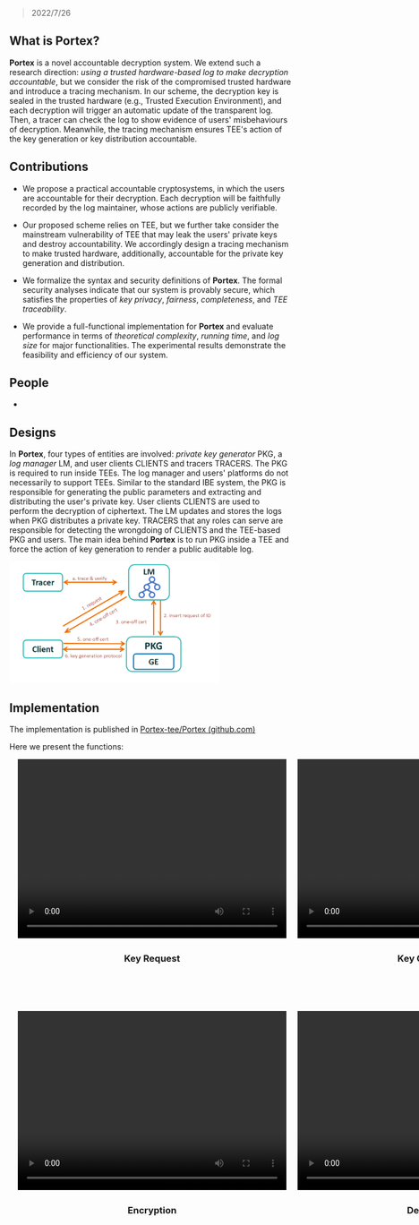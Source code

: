 <head>
    <script src="https://cdn.mathjax.org/mathjax/latest/MathJax.js?config=TeX-AMS-MML_HTMLorMML" type="text/javascript"></script>
    <script type="text/x-mathjax-config">
        MathJax.Hub.Config({
            tex2jax: {
            skipTags: ['script', 'noscript', 'style', 'textarea', 'pre'],
            inlineMath: [['$','$']]
            }
        });
    </script>
    <style type="text/css">
        .container3 {
            width: 1000px;
            height: 900px;
        }
        .row3 {
            display: flex;
            height: 50%;
        }
        .video_box {
            flex: 1;
            margin-left: 10px;
            margin-bottom: 10px;
            text-align: center;
        }
        .video_box .video {
            width: 480px;
            height: 320px;
        }
    </style>
</head>

> 2022/7/26

## What is **Portex**?

**Portex** is a novel accountable decryption system. We extend such a research direction: *using a trusted
hardware-based log to make decryption accountable*, but we consider the risk of the compromised trusted hardware and
introduce a tracing mechanism. In our scheme, the decryption key is sealed in the trusted hardware (e.g., Trusted
Execution Environment), and each decryption will trigger an automatic update of the transparent log. Then, a tracer can
check the log to show evidence of users' misbehaviours of decryption. Meanwhile, the tracing mechanism ensures TEE's
action of the key generation or key distribution accountable.

## Contributions

- We propose a practical accountable cryptosystems, in which the users are accountable for their decryption. Each
  decryption will be faithfully recorded by the log maintainer, whose actions are publicly verifiable.

- Our proposed scheme relies on TEE, but we further take consider the mainstream vulnerability of TEE that may leak the
  users' private keys and destroy accountability. We accordingly design a tracing mechanism to make trusted hardware,
  additionally, accountable for the private key generation and distribution.
- We formalize the syntax and security definitions of **Portex**. The formal security analyses indicate that our system
  is provably secure, which satisfies the properties of *key privacy*, *fairness*, *completeness*, and *TEE
  traceability*.

- We provide a full-functional implementation for **Portex** and evaluate performance in terms of *theoretical
  complexity*, *running time*, and *log size* for major functionalities. The experimental results demonstrate the
  feasibility and efficiency of our system.

## People

- 




## Designs

In **Portex**, four types of entities are involved: *private key generator* $\mathsf{PKG}$, a *log manager*
$\mathsf{LM}$, and user clients $\mathsf{CLIENTS}$ and tracers $\mathsf{TRACERS}$. The $\mathsf{PKG}$ is required to run
inside TEEs. The log manager and users' platforms do not necessarily to support TEEs. Similar to the standard IBE
system, the $\mathsf{PKG}$ is responsible for generating the public parameters and extracting and distributing the
user's private key. User clients $\mathsf{CLIENTS}$ are used to perform the decryption of ciphertext. The $\mathsf{LM}$
updates and stores the logs when $\mathsf{PKG}$ distributes a private key. $\mathsf{TRACERS}$ that any roles can serve
are responsible for detecting the wrongdoing of $\mathsf{CLIENTS}$ and the TEE-based $\mathsf{PKG}$ and users. The main
idea behind **Portex** is to run $\mathsf{PKG}$ inside a TEE and force the action of key generation to render a public
auditable log.

<img src="assets/system-design.PNG" alt="image-20220726180341133" style="zoom: 40%;" />

## Implementation

The implementation is published in [Portex-tee/Portex (github.com)](https://github.com/Portex-tee/Portex)

Here we present the functions:



<div class="container3">
    <div class="row3">
        <div class="video_box">
            <video class="video" controls="controls">
                <source src="media/keyreq.mkv" type="video/mp4" />
                Your browser does not support the video tag.
            </video>
            <h3> Key Request </h3>
        </div>
        <div class="video_box">
            <video class="video" controls="controls">
                <source src="media/keyreq.mkv" type="video/mp4" />
                Your browser does not support the video tag.
            </video>
            <h3> Key Generation </h3>
        </div>
    </div>
    <div class="row3">
        <div class="video_box">
            <video class="video" controls="controls">
                <source src="media/keyreq.mkv" type="video/mp4" />
                Your browser does not support the video tag.
            </video>
            <h3> Encryption </h3>
        </div>
        <div class="video_box">
            <video class="video" controls="controls">
                <source src="media/keyreq.mkv" type="video/mp4" />
                Your browser does not support the video tag.
            </video>
            <h3> Decryption </h3>
        </div>
    </div>
</div>
